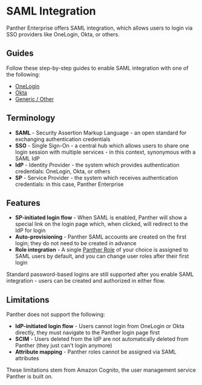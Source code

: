 # SAML Integration
Panther Enterprise offers SAML integration, which allows users to login via SSO providers like OneLogin, Okta, or others.

## Guides

Follow these step-by-step guides to enable SAML integration with one of the following:

* [OneLogin](onelogin.md)
* [Okta](okta.md)
* [Generic / Other](generic.md)

## Terminology

* **SAML** - Security Assertion Markup Language - an open standard for exchanging authentication credentials
* **SSO** - Single Sign-On - a central hub which allows users to share one login session with multiple services - in this context, synonymous with a SAML IdP
* **IdP** - Identity Provider - the system which provides authentication credentials: OneLogin, Okta, or others
* **SP** - Service Provider - the system which receives authentication credentials: in this case, Panther Enterprise

## Features

* **SP-initiated login flow** - When SAML is enabled, Panther will show a special link on the login page which, when clicked, will redirect to the IdP for login
* **Auto-provisioning** - Panther SAML accounts are created on the first login; they do not need to be created in advance
* **Role integration** - A single [Panther Role](../rbac.md) of your choice is assigned to SAML users by default, and you can change user roles after their first login

Standard password-based logins are still supported after you enable SAML integration - users can be created and authorized in either flow.

## Limitations

Panther does not support the following:

* **IdP-initiated login flow** - Users cannot login from OneLogin or Okta directly, they must navigate to the Panther login page first
* **SCIM** - Users deleted from the IdP are not automatically deleted from Panther (they just can't login anymore)
* **Attribute mapping** - Panther roles cannot be assigned via SAML attributes

These limitations stem from Amazon Cognito, the user management service Panther is built on.
